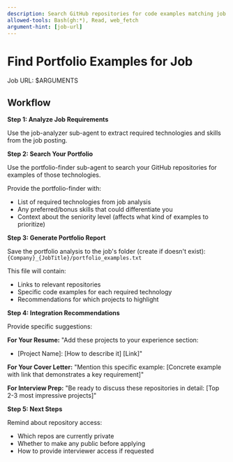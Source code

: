 ```yaml
---
description: Search GitHub repositories for code examples matching job requirements
allowed-tools: Bash(gh:*), Read, web_fetch
argument-hint: [job-url]
---
```


# Find Portfolio Examples for Job

Job URL: $ARGUMENTS

## Workflow

**Step 1: Analyze Job Requirements**

Use the job-analyzer sub-agent to extract required technologies and skills from the job posting.

**Step 2: Search Your Portfolio**

Use the portfolio-finder sub-agent to search your GitHub repositories for examples of those technologies.

Provide the portfolio-finder with:
- List of required technologies from job analysis
- Any preferred/bonus skills that could differentiate you
- Context about the seniority level (affects what kind of examples to prioritize)

**Step 3: Generate Portfolio Report**

Save the portfolio analysis to the job's folder (create if doesn't exist):
`{Company}_{JobTitle}/portfolio_examples.txt`

This file will contain:
- Links to relevant repositories
- Specific code examples for each required technology
- Recommendations for which projects to highlight

**Step 4: Integration Recommendations**

Provide specific suggestions:

**For Your Resume:**
"Add these projects to your experience section:
- [Project Name]: [How to describe it] [Link]"

**For Your Cover Letter:**
"Mention this specific example:
[Concrete example with link that demonstrates a key requirement]"

**For Interview Prep:**
"Be ready to discuss these repositories in detail:
[Top 2-3 most impressive projects]"

**Step 5: Next Steps**

Remind about repository access:
- Which repos are currently private
- Whether to make any public before applying
- How to provide interviewer access if requested